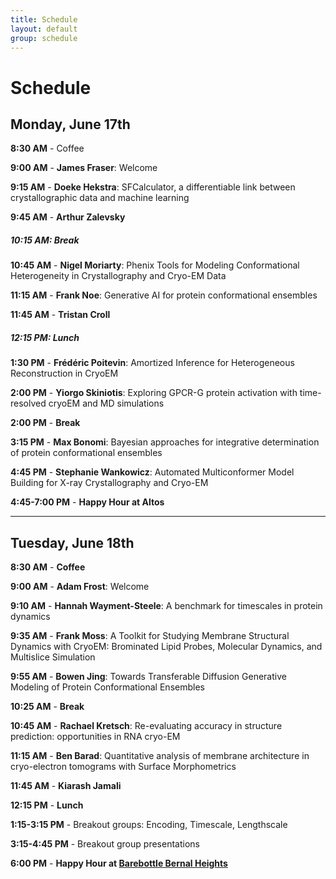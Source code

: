 ```yaml
---
title: Schedule  
layout: default  
group: schedule  
---
```


# Schedule

## Monday, June 17th

**8:30 AM** - Coffee

**9:00 AM** - **James Fraser**: Welcome

**9:15 AM** - **Doeke Hekstra**: SFCalculator, a differentiable link between crystallographic data and machine learning 

**9:45 AM** - **Arthur Zalevsky** 

##### 10:15 AM: Break

**10:45 AM** -  **Nigel Moriarty**: Phenix Tools for Modeling Conformational Heterogeneity in Crystallography and Cryo-EM Data

**11:15 AM** - **Frank Noe**: Generative AI for protein conformational ensembles

**11:45 AM** - **Tristan Croll** 

##### 12:15 PM: Lunch

**1:30 PM** - **Frédéric Poitevin**: Amortized Inference for Heterogeneous Reconstruction in CryoEM

**2:00 PM** - **Yiorgo Skiniotis**: Exploring GPCR-G protein activation with time-resolved cryoEM and MD simulations

**2:00 PM** - **Break**

**3:15 PM** - **Max Bonomi**: Bayesian approaches for integrative determination of protein conformational ensembles

**4:45 PM** - **Stephanie Wankowicz**: Automated Multiconformer Model Building for X-ray Crystallography and Cryo-EM

**4:45-7:00 PM** - **Happy Hour at Altos**




---

## Tuesday, June 18th

**8:30 AM** - **Coffee**

**9:00 AM** - **Adam Frost**: Welcome

**9:10 AM** - **Hannah Wayment-Steele**: A benchmark for timescales in protein dynamics 

**9:35 AM** - **Frank Moss**: A Toolkit for Studying Membrane Structural Dynamics with CryoEM: Brominated Lipid Probes, Molecular Dynamics, and Multislice Simulation  

**9:55 AM** - **Bowen Jing**: Towards Transferable Diffusion Generative Modeling of Protein Conformational Ensembles

**10:25 AM** - **Break**

**10:45 AM** - **Rachael Kretsch**: Re-evaluating accuracy in structure prediction: opportunities in RNA cryo-EM 

**11:15 AM** - **Ben Barad**: Quantitative analysis of membrane architecture in cryo-electron tomograms with Surface Morphometrics

**11:45 AM** - **Kiarash Jamali**

**12:15 PM** - **Lunch**

**1:15-3:15 PM** - Breakout groups: Encoding, Timescale, Lengthscale

**3:15-4:45 PM** - Breakout group presentations

**6:00 PM** - **Happy Hour at [Barebottle Bernal Heights](https://www.barebottle.com/bernal-heights-brewery-taproom)**

